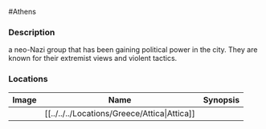 #Athens 
### Description
a neo-Nazi group that has been gaining political power in the city. They are known for their extremist views and violent tactics.

### Locations

| Image | Name   | Synopsis |
| ----- | ------ | -------- |
|       | [[../../../Locations/Greece/Attica\|Attica]] |          |
